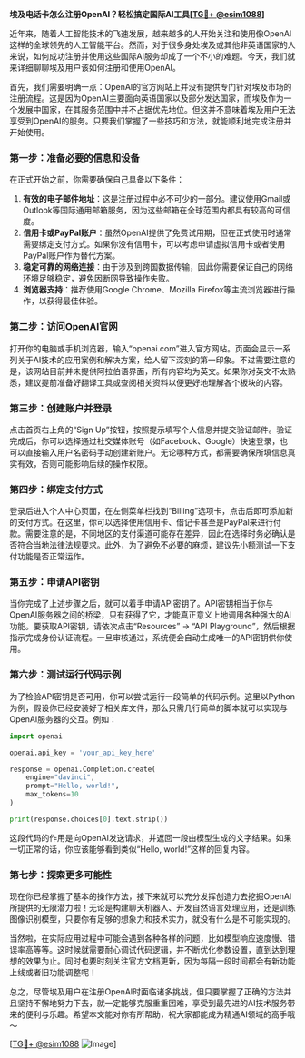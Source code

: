 **埃及电话卡怎么注册OpenAI？轻松搞定国际AI工具[[TG💪+ @esim1088](https://t.me/s/esim1088)]**

近年来，随着人工智能技术的飞速发展，越来越多的人开始关注和使用像OpenAI这样的全球领先的人工智能平台。然而，对于很多身处埃及或其他非英语国家的人来说，如何成功注册并使用这些国际AI服务却成了一个不小的难题。今天，我们就来详细聊聊埃及用户该如何注册和使用OpenAI。

首先，我们需要明确一点：OpenAI的官方网站上并没有提供专门针对埃及市场的注册流程。这是因为OpenAI主要面向英语国家以及部分发达国家，而埃及作为一个发展中国家，在其服务范围中并不占据优先地位。但这并不意味着埃及用户无法享受到OpenAI的服务。只要我们掌握了一些技巧和方法，就能顺利地完成注册并开始使用。

### **第一步：准备必要的信息和设备**

在正式开始之前，你需要确保自己具备以下条件：

1. **有效的电子邮件地址**：这是注册过程中必不可少的一部分。建议使用Gmail或Outlook等国际通用邮箱服务，因为这些邮箱在全球范围内都具有较高的可信度。
2. **信用卡或PayPal账户**：虽然OpenAI提供了免费试用期，但在正式使用时通常需要绑定支付方式。如果你没有信用卡，可以考虑申请虚拟信用卡或者使用PayPal账户作为替代方案。
3. **稳定可靠的网络连接**：由于涉及到跨国数据传输，因此你需要保证自己的网络环境足够稳定，避免因断网导致操作失败。
4. **浏览器支持**：推荐使用Google Chrome、Mozilla Firefox等主流浏览器进行操作，以获得最佳体验。

### **第二步：访问OpenAI官网**

打开你的电脑或手机浏览器，输入“openai.com”进入官方网站。页面会显示一系列关于AI技术的应用案例和解决方案，给人留下深刻的第一印象。不过需要注意的是，该网站目前并未提供阿拉伯语界面，所有内容均为英文。如果你对英文不太熟悉，建议提前准备好翻译工具或查阅相关资料以便更好地理解各个板块的内容。

### **第三步：创建账户并登录**

点击首页右上角的“Sign Up”按钮，按照提示填写个人信息并提交验证邮件。验证完成后，你可以选择通过社交媒体账号（如Facebook、Google）快速登录，也可以直接输入用户名密码手动创建新账户。无论哪种方式，都需要确保所填信息真实有效，否则可能影响后续的操作权限。

### **第四步：绑定支付方式**

登录后进入个人中心页面，在左侧菜单栏找到“Billing”选项卡，点击后即可添加新的支付方式。在这里，你可以选择使用信用卡、借记卡甚至是PayPal来进行付款。需要注意的是，不同地区的支付渠道可能存在差异，因此在选择时务必确认是否符合当地法律法规要求。此外，为了避免不必要的麻烦，建议先小额测试一下支付功能是否正常运作。

### **第五步：申请API密钥**

当你完成了上述步骤之后，就可以着手申请API密钥了。API密钥相当于你与OpenAI服务器之间的桥梁，只有获得了它，才能真正意义上地调用各种强大的AI功能。要获取API密钥，请依次点击“Resources” -> “API Playground”，然后根据指示完成身份认证流程。一旦审核通过，系统便会自动生成唯一的API密钥供你使用。

### **第六步：测试运行代码示例**

为了检验API密钥是否可用，你可以尝试运行一段简单的代码示例。这里以Python为例，假设你已经安装好了相关库文件，那么只需几行简单的脚本就可以实现与OpenAI服务器的交互。例如：

```python
import openai

openai.api_key = 'your_api_key_here'

response = openai.Completion.create(
    engine="davinci",
    prompt="Hello, world!",
    max_tokens=10
)

print(response.choices[0].text.strip())
```

这段代码的作用是向OpenAI发送请求，并返回一段由模型生成的文字结果。如果一切正常的话，你应该能够看到类似“Hello, world!”这样的回复内容。

### **第七步：探索更多可能性**

现在你已经掌握了基本的操作方法，接下来就可以充分发挥创造力去挖掘OpenAI所提供的无限潜力啦！无论是构建聊天机器人、开发自然语言处理应用，还是训练图像识别模型，只要你有足够的想象力和技术实力，就没有什么是不可能实现的。

当然啦，在实际应用过程中可能会遇到各种各样的问题，比如模型响应速度慢、错误率高等等。这时候就需要耐心调试代码逻辑，并不断优化参数设置，直到达到理想的效果为止。同时也要时刻关注官方文档更新，因为每隔一段时间都会有新功能上线或者旧功能调整呢！

总之，尽管埃及用户在注册OpenAI时面临诸多挑战，但只要掌握了正确的方法并且坚持不懈地努力下去，就一定能够克服重重困难，享受到最先进的AI技术服务带来的便利与乐趣。希望本文能对你有所帮助，祝大家都能成为精通AI领域的高手哦～

[[TG💪+ @esim1088](https://t.me/s/esim1088) ![Image](https://i.postimg.cc/4NQfJmqS/Snipaste-2025-05-13-00-14-12.png)]